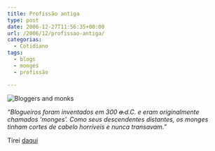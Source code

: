 ```yaml
---
title: Profissão antiga
type: post
date: 2006-12-27T11:56:35+00:00
url: /2006/12/profissao-antiga/
categorias:
  - Cotidiano
tags:
  - blogs
  - monges
  - profissão

---
```

![Bloggers and monks](/wp-content/uploads/2006/12/bloggers-monks.jpg)

_“Blogueiros foram inventados em 300 <del>a.</del>d.C. e eram originalmente chamados ‘monges’. Como seus descendentes distantes, os monges tinham cortes de cabelo horríveis e nunca transavam.”_

Tirei [daqui][1]

 [1]: http://www.pinceladasdaweb.com.br/blog/2006/12/26/os-bloggers-ja-existiam-a-300-anos-ac/

